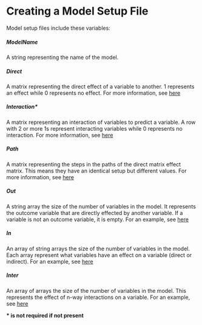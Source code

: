 # Creating a Model Setup File
Model setup files include these variables:

##### ModelName 
A string representing the name of the model.

##### Direct 
A matrix representing the direct effect of a variable to another. 1 represents an effect while 0 represents no effect. For more information, see [here](https://ncmlab.github.io/MediationModerationNotes/The_direct_effects_matrix)

##### Interaction*
A matrix representing an interaction of variables to predict a variable. A row with 2 or more 1s represent interacting variables while 0 represents no interaction. For more information, see [here](https://ncmlab.github.io/MediationModerationNotes/The_interaction_terms)

##### Path
A matrix representing the steps in the paths of the direct matrix effect matrix. This means they have an identical setup but different values. For more information, see [here](https://ncmlab.github.io/MediationModerationNotes/The_path_matrix)

##### Out
A string array the size of the number of variables in the model. It represents the outcome variable that are directly effected by another variable. If a variable is not an outcome variable, it is empty. For an example, see [here](https://ncmlab.github.io/MediationModerationNotes/Model_6)

##### In
An array of string arrays the size of the number of variables in the model. Each array represent what variables have an effect on a variable (direct or indirect). For an example, see [here](https://ncmlab.github.io/MediationModerationNotes/Model_6)

##### Inter
An array of arrays the size of the number of variables in the model. This represents the effect of n-way interactions on a variable. For an example, see [here](https://ncmlab.github.io/MediationModerationNotes/Model_5)



**\* is not required if not present**